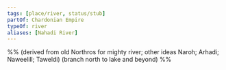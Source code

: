 ```yaml
---
tags: [place/river, status/stub]
partOf: Chardonian Empire
typeOf: river
aliases: [Nahadi River]
---
```


%% (derived from old Northros for mighty river; other ideas Naroh; Arhadi; Naweelill; Taweldi) (branch north to lake and beyond)     %%
